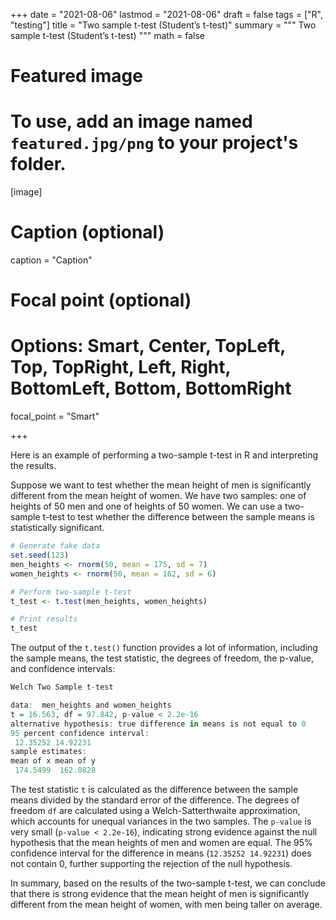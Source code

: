 +++
date = "2021-08-06"
lastmod = "2021-08-06"
draft = false
tags = ["R", "testing"]
title = "Two sample t-test (Student’s t-test)"
summary = """
Two sample t-test (Student’s t-test) 
"""
math = false

# Featured image
# To use, add an image named `featured.jpg/png` to your project's folder. 
[image]
  # Caption (optional)
  caption = "Caption"
  
  # Focal point (optional)
  # Options: Smart, Center, TopLeft, Top, TopRight, Left, Right, BottomLeft, Bottom, BottomRight
  focal_point = "Smart"

+++

Here is an example of performing a two-sample t-test in R and interpreting the results.

Suppose we want to test whether the mean height of men is significantly different from the mean height of women. We have two samples: one of heights of 50 men and one of heights of 50 women. We can use a two-sample t-test to test whether the difference between the sample means is statistically significant.

```r
# Generate fake data
set.seed(123)
men_heights <- rnorm(50, mean = 175, sd = 7)
women_heights <- rnorm(50, mean = 162, sd = 6)

# Perform two-sample t-test
t_test <- t.test(men_heights, women_heights)

# Print results
t_test
```

The output of the `t.test()` function provides a lot of information, including the sample means, the test statistic, the degrees of freedom, the p-value, and confidence intervals:

```r
Welch Two Sample t-test

data:  men_heights and women_heights
t = 16.563, df = 97.842, p-value < 2.2e-16
alternative hypothesis: true difference in means is not equal to 0
95 percent confidence interval:
 12.35252 14.92231
sample estimates:
mean of x mean of y 
 174.5499  162.0828 
```


The test statistic `t` is calculated as the difference between the sample means divided by the standard error of the difference. The degrees of freedom `df` are calculated using a Welch-Satterthwaite approximation, which accounts for unequal variances in the two samples. The `p-value` is very small (`p-value < 2.2e-16`), indicating strong evidence against the null hypothesis that the mean heights of men and women are equal. The 95% confidence interval for the difference in means (`12.35252 14.92231`) does not contain 0, further supporting the rejection of the null hypothesis.

In summary, based on the results of the two-sample t-test, we can conclude that there is strong evidence that the mean height of men is significantly different from the mean height of women, with men being taller on average.

